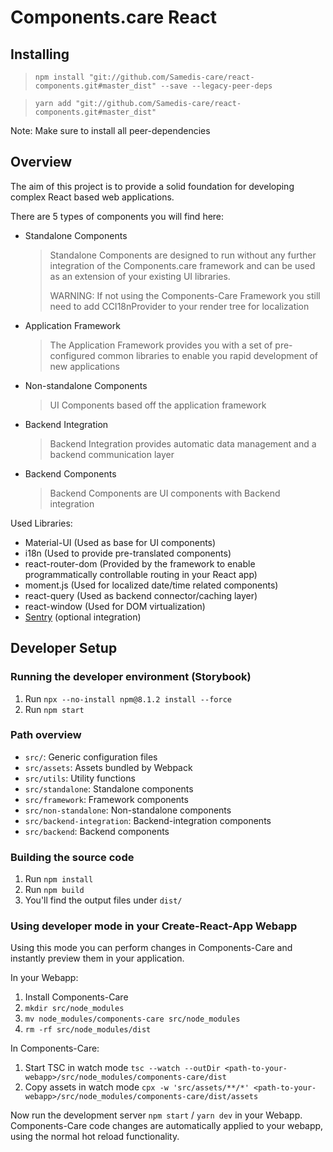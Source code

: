 # Components.care React

## Installing

> `npm install "git://github.com/Samedis-care/react-components.git#master_dist" --save --legacy-peer-deps`

> `yarn add "git://github.com/Samedis-care/react-components.git#master_dist"`

Note: Make sure to install all peer-dependencies

## Overview

The aim of this project is to provide a solid foundation for developing complex React based web applications.

There are 5 types of components you will find here:

- Standalone Components
  > Standalone Components are designed to run without any further integration of the Components.care framework and can be used as an extension of your existing UI libraries.
  > 
  > WARNING: If not using the Components-Care Framework you still need to add CCI18nProvider to your render tree for localization 
- Application Framework
  > The Application Framework provides you with a set of pre-configured common libraries to enable you rapid development of new applications
- Non-standalone Components
  > UI Components based off the application framework
- Backend Integration
  > Backend Integration provides automatic data management and a backend communication layer
- Backend Components
  > Backend Components are UI components with Backend integration

Used Libraries:

- Material-UI (Used as base for UI components)
- i18n (Used to provide pre-translated components)
- react-router-dom (Provided by the framework to enable programmatically controllable routing in your React app)
- moment.js (Used for localized date/time related components)
- react-query (Used as backend connector/caching layer)
- react-window (Used for DOM virtualization)
- [Sentry](https://sentry.io) (optional integration)

## Developer Setup

### Running the developer environment (Storybook)

1. Run `npx --no-install npm@8.1.2 install --force`
2. Run `npm start`

### Path overview

- `src/`: Generic configuration files
- `src/assets`: Assets bundled by Webpack
- `src/utils`: Utility functions
- `src/standalone`: Standalone components
- `src/framework`: Framework components
- `src/non-standalone`: Non-standalone components
- `src/backend-integration`: Backend-integration components
- `src/backend`: Backend components

### Building the source code

1. Run `npm install`
2. Run `npm build`
3. You'll find the output files under `dist/`

### Using developer mode in your Create-React-App Webapp

Using this mode you can perform changes in Components-Care and instantly preview them in your application.

In your Webapp:
1. Install Components-Care
2. `mkdir src/node_modules`
3. `mv node_modules/components-care src/node_modules`
4. `rm -rf src/node_modules/dist`

In Components-Care:
1. Start TSC in watch mode `tsc --watch --outDir <path-to-your-webapp>/src/node_modules/components-care/dist`
2. Copy assets in watch mode `cpx -w 'src/assets/**/*' <path-to-your-webapp>/src/node_modules/components-care/dist/assets`

Now run the development server `npm start` / `yarn dev` in your Webapp. Components-Care code changes are automatically applied to your webapp, using the normal hot reload functionality.
